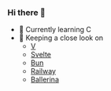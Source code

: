 ### Hi there 👋
- 🌱 Currently learning C
- 👀 Keeping a close look on
  - [V](https://vlang.io)
  - [Svelte](https://svelte.dev)
  - [Bun](https://bun.sh/)
  - [Railway](https://railway.app/)
  - [Ballerina](https://ballerina.io/)
